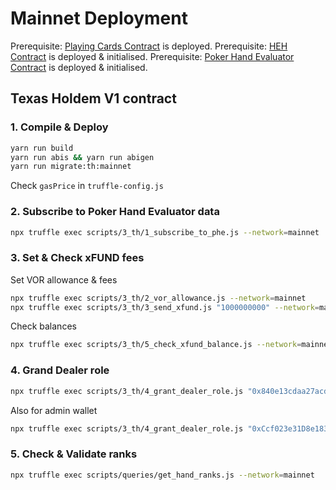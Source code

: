 # Mainnet Deployment

Prerequisite: [Playing Cards Contract](./1.playing_cards.md) is deployed.
Prerequisite: [HEH Contract](./2.heh.md) is deployed & initialised.
Prerequisite: [Poker Hand Evaluator Contract](./3.poker_hand_evaluator.md) is deployed & initialised.

## Texas Holdem V1 contract

### 1. Compile & Deploy

```bash
yarn run build
yarn run abis && yarn run abigen
yarn run migrate:th:mainnet
```

Check `gasPrice` in `truffle-config.js`

### 2. Subscribe to Poker Hand Evaluator data

```bash
npx truffle exec scripts/3_th/1_subscribe_to_phe.js --network=mainnet
```

### 3. Set & Check xFUND fees

Set VOR allowance & fees

```bash
npx truffle exec scripts/3_th/2_vor_allowance.js --network=mainnet
npx truffle exec scripts/3_th/3_send_xfund.js "1000000000" --network=mainnet
```

Check balances

```bash
npx truffle exec scripts/3_th/5_check_xfund_balance.js --network=mainnet
```

### 4. Grand Dealer role

```bash
npx truffle exec scripts/3_th/4_grant_dealer_role.js "0x840e13cdaa27acdebb7a756f431ec06f7ee7eb0a" --network=mainnet
```

Also for admin wallet

```bash
npx truffle exec scripts/3_th/4_grant_dealer_role.js "0xCcf023e31D8e18327Cf593A821CA6a833CFF9F16" --network=mainnet
```

### 5. Check & Validate ranks

```bash
npx truffle exec scripts/queries/get_hand_ranks.js --network=mainnet
```
